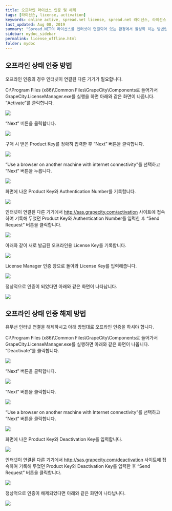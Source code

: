 ```yaml
---
title: 오프라인 라이선스 인증 및 해제
tags: [라이선스, license, activation]
keywords: online active, spread.net license, spread.net 라이선스, 라이선스 인증
last_updated: Aug 08, 2019
summary: "Spread.NET의 라이선스를 인터넷이 연결되어 있는 환경에서 활성화 하는 방법입니다."
sidebar: mydoc_sidebar
permalink: license_offline.html
folder: mydoc
---
```


## 오프라인 상태 인증 방법

오프라인 인증의 경우 인터넷이 연결된 다른 기기가 필요합니다.

C:\Program Files (x86)\Common Files\GrapeCity\Components로 들어가서 GrapeCity.LicenseManager.exe를 실행을 하면 아래와 같은 화면이 나옵니다. “Activate”를 클릭합니다.

![](https://www.grapecity.co.kr/images/training/spread/tc-offline-1.png)

“Next” 버튼을 클릭합니다.

![](https://www.grapecity.co.kr/images/training/spread/tc-offline-2.png)

구매 시 받은 Product Key를 정확히 입력한 후 “Next” 버튼을 클릭합니다.

![](https://www.grapecity.co.kr/images/training/spread/tc-offline-3.png)

“Use a browser on another machine with internet connectivity”를 선택하고 “Next” 버튼을 누릅니다.

![](https://www.grapecity.co.kr/images/training/spread/tc-offline-4.png)

화면에 나온 Product Key와 Authentication Number를 기록합니다.

![](https://www.grapecity.co.kr/images/training/spread/tc-offline-5.png)

인터넷이 연결된 다른 기기에서 http://sas.grapecity.com/activation 사이트에 접속하여 기록해 두었던 Product Key와 Authentication Number를 입력한 후 “Send Request” 버튼을 클릭합니다.

![](https://www.grapecity.co.kr/images/training/spread/tc-offline-6.png)

아래와 같이 새로 발급된 오프라인용 License Key를 기록합니다.

![](https://www.grapecity.co.kr/images/training/spread/tc-offline-7.png)

License Manager 인증 창으로 돌아와 License Key를 입력해줍니다.

![](https://www.grapecity.co.kr/images/training/spread/tc-offline-8.png)

정상적으로 인증이 되었다면 아래와 같은 화면이 나타납니다.

![](https://www.grapecity.co.kr/images/training/spread/tc-offline-9.png)

## 오프라인 상태 인증 해제 방법

유무선 인터넷 연결을 해제하시고 아래 방법대로 오프라인 인증을 하셔야 합니다.

C:\Program Files (x86)\Common Files\GrapeCity\Components로 들어가서 GrapeCity.LicenseManager.exe를 실행하면 아래와 같은 화면이 나옵니다. “Deactivate”를 클릭합니다.

![](https://www.grapecity.co.kr/images/training/spread/tc-offlineDeact-1.png)

“Next” 버튼을 클릭합니다.

![](https://www.grapecity.co.kr/images/training/spread/tc-offlineDeact-2.png)

“Next” 버튼을 클릭합니다.

![](https://www.grapecity.co.kr/images/training/spread/tc-offlineDeact-3.png)

“Use a browser on another machine with Internet connectivity”를 선택하고 “Next” 버튼을 클릭합니다.

![](https://www.grapecity.co.kr/images/training/spread/tc-offlineDeact-4.png)

화면에 나온 Product Key와 Deactivation Key를 입력합니다.

![](https://www.grapecity.co.kr/images/training/spread/tc-offlineDeact-5.png)

인터넷이 연결된 다른 기기에서 http://sas.grapecity.com/deactivation 사이트에 접속하여 기록해 두었던 Product Key와 Deactivation Key를 입력한 후 “Send Request” 버튼을 클릭합니다.

![](https://www.grapecity.co.kr/images/training/spread/tc-offlineDeact-6.png)

정상적으로 인증이 해제되었다면 아래와 같은 화면이 나타납니다.

![](https://www.grapecity.co.kr/images/training/spread/tc-offlineDeact-7.png)